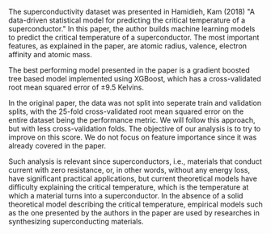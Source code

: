 The superconductivity dataset was presented in Hamidieh, Kam (2018) "A data-driven statistical model for predicting the critical temperature of a superconductor." In this paper, the author builds machine learning models to predict the critical temperature of a superconductor. The most important features, as explained in the paper, are atomic radius, valence, electron affinity and atomic mass.

The best performing model presented in the paper is a gradient boosted tree based model implemented using XGBoost, which has a cross-validated root mean squared error of  ±9.5 Kelvins.

In the original paper, the data was not split into seperate train and validation splits, with the 25-fold cross-validated root mean squared error on the entire dataset being the performance metric. We will follow this approach, but with less cross-validation folds. The objective of our analysis is to try to improve on this score. We do not focus on feature importance since it was already covered in the paper.

Such analysis is relevant since superconductors, i.e., materials that conduct current with zero resistance, or, in other words, without any energy loss, have significant practical applications, but current theoretical models have difficulty explaining the critical temperature, which is the temperature at which a material turns into a superconductor. In the absence of a solid theoretical model describing the critical temperature, empirical models such as the one presented by the authors in the paper are used by researches in synthesizing superconducting materials.
